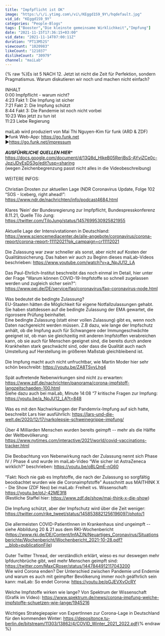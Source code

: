 ```yaml
---
title: "Impfpflicht ist OK"
image: "https:\/\/i.ytimg.com\/vi\/KEggd1S9_9Y\/hqdefault.jpg"
vid_id: "KEggd1S9_9Y"
categories: "People-Blogs"
tags: ["Booster","Die kleinste gemeinsame Wirklichkeit","Impfung"]
date: "2021-11-15T17:36:15+03:00"
vid_date: "2021-11-14T07:00:11Z"
duration: "PT13M52S"
viewcount: "1020983"
likeCount: "121037"
dislikeCount: "30979"
channel: "maiLab"
---
```

{% raw %}Es ist 5 NACH 12. Jetzt ist nicht die Zeit für Perfektion, sondern Pragmatismus. Warum diskutieren wir noch und machen nicht einfach? <br /><br />INHALT<br />0:00 Impfpflicht - warum nicht?<br />4:23 Fakt 1: Die Impfung ist sicher<br />7:21 Fakt 2: Die Impfung schützt<br />8:44 Fakt 3: Die Pandemie ist noch nicht vorbei<br />10:23 Was jetzt zu tun ist<br />11:23 Liebe Regierung<br /><br />maiLab wird produziert von Mai Thi Nguyen-Kim für funk (ARD &amp; ZDF)<br />►funk Web-App: <a rel="nofollow" target="blank" href="https://go.funk.net">https://go.funk.net</a>  <br />►<a rel="nofollow" target="blank" href="https://go.funk.net/impressum">https://go.funk.net/impressum</a> <br /><br />***AUSFÜHRLICHE QUELLEN HIER**** <a rel="nofollow" target="blank" href="https://docs.google.com/document/d/13Q8d_HlkeB05RerjBsS-AYviZCe0c-JpziJDvEsDS3g/edit?usp=sharing">https://docs.google.com/document/d/13Q8d_HlkeB05RerjBsS-AYviZCe0c-JpziJDvEsDS3g/edit?usp=sharing</a> <br />(wegen Zeichenbegrenzung passt nicht alles in die Videobeschreibung)<br /><br />WEITERE INFOS:<br /><br />Christian Drosten zur aktuellen Lage (NDR Coronavirus Update, Folge 102 “SOS - Iceberg, right ahead!”: <a rel="nofollow" target="blank" href="https://www.ndr.de/nachrichten/info/podcast4684.html">https://www.ndr.de/nachrichten/info/podcast4684.html</a><br /><br />Klares ‘Nein’ der Bundesregierung zur Impfpflicht, Bundespresskonferenz 8.11.21, Quelle Tilo Jung: <a rel="nofollow" target="blank" href="https://twitter.com/TiloJung/status/1457699530925821955">https://twitter.com/TiloJung/status/1457699530925821955</a><br /><br />Aktuelle Lage der Intensivstationen in Deutschland:<br /><a rel="nofollow" target="blank" href="https://www.sciencemediacenter.de/alle-angebote/coronavirus/corona-report/corona-report-11112021?pk_campaign=cr11112021">https://www.sciencemediacenter.de/alle-angebote/coronavirus/corona-report/corona-report-11112021?pk_campaign=cr11112021</a><br /><br />Die Zulassung war zwar schneller als sonst, aber nicht auf Kosten der Qualitätssicherung. Das haben wir auch zu Beginn dieses maiLab-Videos beschrieben: <a rel="nofollow" target="blank" href="https://www.youtube.com/watch?v=a_NpJU12_LA">https://www.youtube.com/watch?v=a_NpJU12_LA</a><br /><br />Das Paul-Ehrlich-Institut beschreibt das noch einmal im Detail, hier unter der Frage “Warum können COVID-19-Impfstoffe so schnell zugelassen werden und zugleich sicher sein?“: <a rel="nofollow" target="blank" href="https://www.pei.de/DE/service/faq/coronavirus/faq-coronavirus-node.html">https://www.pei.de/DE/service/faq/coronavirus/faq-coronavirus-node.html</a><br /><br />Was bedeutet die bedingte Zulassung?<br />EU-Staaten hätten die Möglichkeit für eigene Notfallzulassungen gehabt. Sie haben stattdessen auf die bedingte Zulassung der EMA gewartet, die rigorosere Prüfung beinhaltet.<br />Eine bedingte Zulassung (statt einer vollen Zulassung) gibt es, wenn noch Daten nachgereicht werden müssen. Z.B dazu, wie lange der Impfschutz anhält, ob die Impfung auch für Schwangere oder Immungeschwächte geeignet ist, ob man sie gleichzeitig mit anderen Impfstoffen verabreichen kann, ob sie auch für Menschen geeignet sind, die bereits durch andere Krankheiten stark geschwächt sind, oder dass die Qualität auch nach Umstellung auf Herstellung im größeren Maßstab gleichbleibend ist.<br /><br />Die Impfung macht auch nicht unfruchtbar, wie Martin Moder hier sehr schön beschreibt: <a rel="nofollow" target="blank" href="https://youtu.be/ZA8TSvyLhg4">https://youtu.be/ZA8TSvyLhg4</a><br /><br />Spät auftretende Nebenwirkungen sind nicht zu erwarten: <a rel="nofollow" target="blank" href="https://www.zdf.de/nachrichten/panorama/corona-impfstoff-langzeitschaeden-100.html">https://www.zdf.de/nachrichten/panorama/corona-impfstoff-langzeitschaeden-100.html</a> <br />Siehe dazu auch bei maiLab, Minute 14:08 “7 kritische Fragen zur Impfung: <a rel="nofollow" target="blank" href="https://youtu.be/a_NpJU12_LA?t=848">https://youtu.be/a_NpJU12_LA?t=848</a> <br /><br />Was es mit den Nachwirkungen der Pandemrix-Impfung auf sich hatte, beschreibt Lars hier ausführlich: <a rel="nofollow" target="blank" href="https://lars-und-die-welt.de/2020/12/17/narkolepsie-schweinegrippe-impfung/">https://lars-und-die-welt.de/2020/12/17/narkolepsie-schweinegrippe-impfung/</a><br /><br />Über 4 Milliarden Menschen wurden bereits geimpft -- mehr als die Hälfte der Weltbevölkerung: <a rel="nofollow" target="blank" href="https://www.nytimes.com/interactive/2021/world/covid-vaccinations-tracker.html">https://www.nytimes.com/interactive/2021/world/covid-vaccinations-tracker.html</a> <br /><br />Die Beobachtung von Nebenwirkung nach der Zulassung nennt sich Phase IV / Phase 4 und wurde im maiLab-Video “Wie sicher ist AstraZeneca wirklich?” beschrieben: <a rel="nofollow" target="blank" href="https://youtu.be/oBLQmE-nG60">https://youtu.be/oBLQmE-nG60</a> <br /><br />“Fakt: Noch nie gab es Impfstoffe, die nach der Zulassung so sorgfältig beoobachtet wurden wie die Coronaimpfstoffe” Ausschnitt aus MAITHINK X - Die Show (ZDF Neo) bei maiLab: Freiheit vs. Wissenschaft: <a rel="nofollow" target="blank" href="https://youtu.be/ptJ-42ME3f8">https://youtu.be/ptJ-42ME3f8</a> <br />(Restliche Staffel hier: <a rel="nofollow" target="blank" href="https://www.zdf.de/show/mai-think-x-die-show)">https://www.zdf.de/show/mai-think-x-die-show)</a> <br /><br />Die Impfung schützt, aber der Impfschutz wird über die Zeit weniger: <a rel="nofollow" target="blank" href="https://twitter.com/rike_tweet/status/1458538821256196097/photo/1">https://twitter.com/rike_tweet/status/1458538821256196097/photo/1</a><br /><br />Die allermeisten COVID-PatientInnen im Krankenhaus sind ungeimpft -- siehe Abbildung 20 &amp; 21 aus dem RKI-Wochenbericht (<a rel="nofollow" target="blank" href="https://www.rki.de/DE/Content/InfAZ/N/Neuartiges_Coronavirus/Situationsberichte/Wochenbericht/Wochenbericht_2021-10-28.pdf?__blob=publicationFile)">https://www.rki.de/DE/Content/InfAZ/N/Neuartiges_Coronavirus/Situationsberichte/Wochenbericht/Wochenbericht_2021-10-28.pdf?__blob=publicationFile)</a><br /><br />Guter Twitter Thread, der verständlich erklärt, wieso es nur deswegen mehr Ipfdurchbrüche gibt, weil mehr Menschen geimpft sind: <a rel="nofollow" target="blank" href="https://twitter.com/MaxCRoser/status/1447844912117043200">https://twitter.com/MaxCRoser/status/1447844912117043200</a> <br />Wie wird Corona enden? Der Unterschied zwischen Pandemie und Endemie und warum es auch mit geimpfter Bevölkerung immer noch geäfhrlich sein kann: maiLab: So endet Corona: <a rel="nofollow" target="blank" href="https://youtu.be/pGJEVXvOcRY">https://youtu.be/pGJEVXvOcRY</a><br /><br />Welche Impfstoffe wirken wie lange? Von Spektrum der Wissenschaft (Grafik im Video): <a rel="nofollow" target="blank" href="https://www.spektrum.de/news/corona-impfung-welche-impfstoffe-schuetzen-wie-lange/1945216">https://www.spektrum.de/news/corona-impfung-welche-impfstoffe-schuetzen-wie-lange/1945216</a> <br /><br />Wichtiges Strategiepapier von ExpertInnen zur Corona-Lage in Deutschland für den kommenden Winter: <a rel="nofollow" target="blank" href="https://depositonce.tu-berlin.de/bitstream/11303/13862/4/COVID_Winter_2021_2022.pdf">https://depositonce.tu-berlin.de/bitstream/11303/13862/4/COVID_Winter_2021_2022.pdf</a>{% endraw %}

